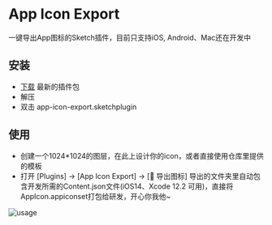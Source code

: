 # App Icon Export
一键导出App图标的Sketch插件，目前只支持iOS, Android、Mac还在开发中
## 安装

- [下载](./app-icon-export.sketchplugin.zip) 最新的插件包
- 解压
- 双击 app-icon-export.sketchplugin

## 使用
- 创建一个1024*1024的图层，在此上设计你的icon，或者直接使用仓库里提供的模板
- 打开 [Plugins] -> [App Icon Export] -> [📱 导出图标]
导出的文件夹里自动包含开发所需的Content.json文件(iOS14、Xcode 12.2 可用)，直接将AppIcon.appiconset打包给研发，开心你我他~

![usage](https://cdn.jsdelivr.net/gh/wendygaoyuan/sketch-app-icon-export/usage.gif)
